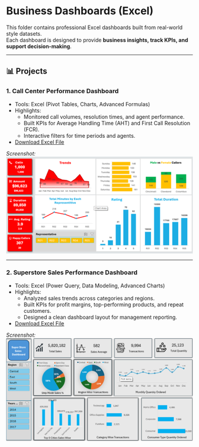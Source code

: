 # Business Dashboards (Excel)

This folder contains professional Excel dashboards built from real-world style datasets.  
Each dashboard is designed to provide **business insights, track KPIs, and support decision-making**.  

---

## 📊 Projects

### 1. Call Center Performance Dashboard
- Tools: Excel (Pivot Tables, Charts, Advanced Formulas)
- Highlights:
  - Monitored call volumes, resolution times, and agent performance.
  - Built KPIs for Average Handling Time (AHT) and First Call Resolution (FCR).
  - Interactive filters for time periods and agents.
- [Download Excel File](./Call%20Center%20Performance%20Dashboard.xlsx)  

*Screenshot:*  
![Call Center Dashboard](call_center_dashboard.png)

---

### 2. Superstore Sales Performance Dashboard
- Tools: Excel (Power Query, Data Modeling, Advanced Charts)
- Highlights:
  - Analyzed sales trends across categories and regions.
  - Built KPIs for profit margins, top-performing products, and repeat customers.
  - Designed a clean dashboard layout for management reporting.
- [Download Excel File](./Superstore%20Sales%20Performance%20Dashboard.xlsx)  

*Screenshot:*  
![Sales Dashboard](superstore_dashboard.png)
